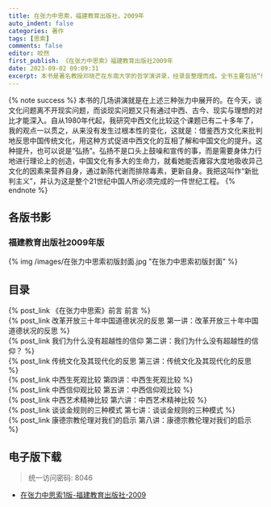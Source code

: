 ```yaml
---
title: 在张力中思索，福建教育出版社，2009年
auto_indent: false
categories: 著作
tags: [思索]
comments: false
editor: 皎然
first_publish: 《在张力中思索》福建教育出版社2009年
date: 2023-09-02 09:09:31
excerpt: 本书是著名教授邓晓芒在东南大学的哲学演讲录，经录音整理而成。全书主要包括“传统文化及其现代化的反思”“中西生死观比较”“中西艺术精神比较”“谈谈金规则的三种模式”“康德宗教伦理对我们的启示”等八讲，深入分析和探讨了哲学上的诸多问题，比如“生死”“信仰”“艺术精神”“宗教伦理”等。
---
```

{% note success %}
本书的几场讲演就是在上述三种张力中展开的。在今天，谈文化问题离不开现实问题，而谈现实问题又只有通过中西、古今、现实与理想的对比才能深入。自从1980年代起，我研究中西文化比较这个课题已有二十多年了，我的观点一以贯之，从来没有发生过根本性的变化，这就是：借鉴西方文化来批判地反思中国传统文化，用这种方式促进中西文化的互相了解和中国文化的提升。这种提升，也可以说是“弘扬”。弘扬不是口头上鼓噪和宣传的事，而是需要身体力行地进行理论上的创造，中国文化有多大的生命力，就看她能否雍容大度地吸收异己文化的因素来营养自身，通过新陈代谢而排除毒素，更新自身。我把这叫作“新批判主义”，并认为这是整个21世纪中国人所必须完成的一件世纪工程。
{% endnote %}
## 各版书影
### 福建教育出版社2009年版
{% img /images/在张力中思索初版封面.jpg "在张力中思索初版封面" %}

## 目录
{% post_link 《在张力中思索》前言 前言 %}<br/>
{% post_link 改革开放三十年中国道德状况的反思 第一讲：改革开放三十年中国道德状况的反思 %}<br/>
{% post_link 我们为什么没有超越性的信仰 第二讲：我们为什么没有超越性的信仰？ %}<br/>
{% post_link 传统文化及其现代化的反思 第三讲：传统文化及其现代化的反思 %}<br/>
{% post_link 中西生死观比较 第四讲：中西生死观比较 %}<br/>
{% post_link 中西信仰观比较 第五讲：中西信仰观比较 %}<br/>
{% post_link 中西艺术精神比较 第六讲：中西艺术精神比较 %}<br/>
{% post_link 谈谈金规则的三种模式 第七讲：谈谈金规则的三种模式 %}<br/>
{% post_link 康德宗教伦理对我们的启示 第八讲：康德宗教伦理对我们的启示 %}<br/>

## 电子版下载
> 统一访问密码: 8046

- [在张力中思索1版-福建教育出版社-2009](https://url92.ctfile.com/f/21466692-928357407-7cfdb0?p=8046)
